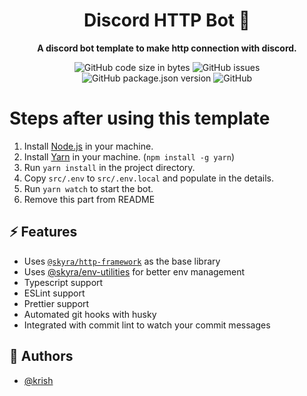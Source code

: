 <div align='center'>

# Discord HTTP Bot 🤖

**A discord bot template to make http connection with discord.**

![GitHub code size in bytes](https://img.shields.io/github/languages/code-size/krishagarwal2811/discord-http-bot)
![GitHub issues](https://img.shields.io/github/issues-raw/krishagarwal2811/discord-http-bot)
![GitHub package.json version](https://img.shields.io/github/package-json/v/krishagarwal2811/discord-http-bot)
![GitHub](https://img.shields.io/github/license/krishagarwal2811/discord-http-bot)

</div>

# Steps after using this template

1. Install [Node.js](https://nodejs.org) in your machine.
1. Install [Yarn](https://yarnpkg.com) in your machine. (`npm install -g yarn`)
1. Run `yarn install` in the project directory.
1. Copy `src/.env` to `src/.env.local` and populate in the details.
1. Run `yarn watch` to start the bot.
1. Remove this part from README

## ⚡ Features

-   Uses [`@skyra/http-framework`](https://github.com/https://github.com/skyra-project/archid-components/tree/main/packages/http-framework) as the base library
-   Uses [@skyra/env-utilities](https://github.com/skyra-project/archid-components/tree/main/packages/env-utilities) for better env management
-   Typescript support
-   ESLint support
-   Prettier support
-   Automated git hooks with husky
-   Integrated with commit lint to watch your commit messages

## 📝 Authors

-   [@krish](https://www.github.com/krishagarwal2811)
